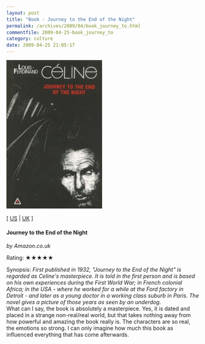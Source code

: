```yaml
---
layout: post
title: "Book - Journey to the End of the Night"
permalink: /archives/2009/04/book_journey_to.html
commentfile: 2009-04-25-book_journey_to
category: culture
date: 2009-04-25 21:05:17
---
```


<img class="photo right" src="/assets/images/0714541397.jpg" width="250" alt="Journey to the End of the Night cover" />

\[ [US](http://www.amazon.com/o/asin/0714541397) | [UK](http://www.amazon.co.uk/o/asin/0714541397) \]

#### Journey to the End of the Night

<em>by Amazon.co.uk</em>

Rating: ★★★★★

<div class="book_synopsis" markdown="1">
Synopsis: <em>First published in 1932, "Journey to the End of the Night" is regarded as Celine's masterpiece. It is told in the first person and is based on his own experiences during the First World War; in French colonial Africa; in the USA - where he worked for a while at the Ford factory in Detroit - and later as a young doctor in a working class suburb in Paris. The novel gives a picture of those years as seen by an underdog.</em>

</div>
What can I say, the book is absolutely a masterpiece. Yes, it is dated and placed in a strange non-real/real world, but that takes nothing away from how powerful and amazing the book really is. The characters are so real, the emotions so strong. I can only imagine how much this book as influenced everything that has come afterwards.
